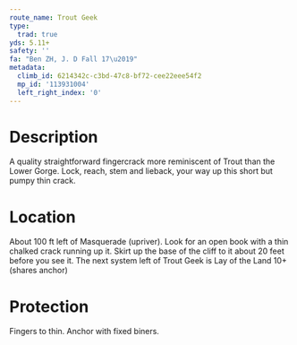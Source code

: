 ```yaml
---
route_name: Trout Geek
type:
  trad: true
yds: 5.11+
safety: ''
fa: "Ben ZH, J. D Fall 17\u2019"
metadata:
  climb_id: 6214342c-c3bd-47c8-bf72-cee22eee54f2
  mp_id: '113931004'
  left_right_index: '0'
---
```

# Description
A quality straightforward fingercrack more reminiscent of Trout than the Lower Gorge. Lock, reach, stem and lieback, your way up this short but pumpy thin crack.

# Location
About 100 ft left of Masquerade (upriver). Look for an open book with a thin chalked crack running up it. Skirt up the base of the cliff to it about 20 feet before you see it. The next system left of Trout Geek is Lay of the Land 10+ (shares anchor)

# Protection
Fingers to thin. Anchor with fixed biners.
